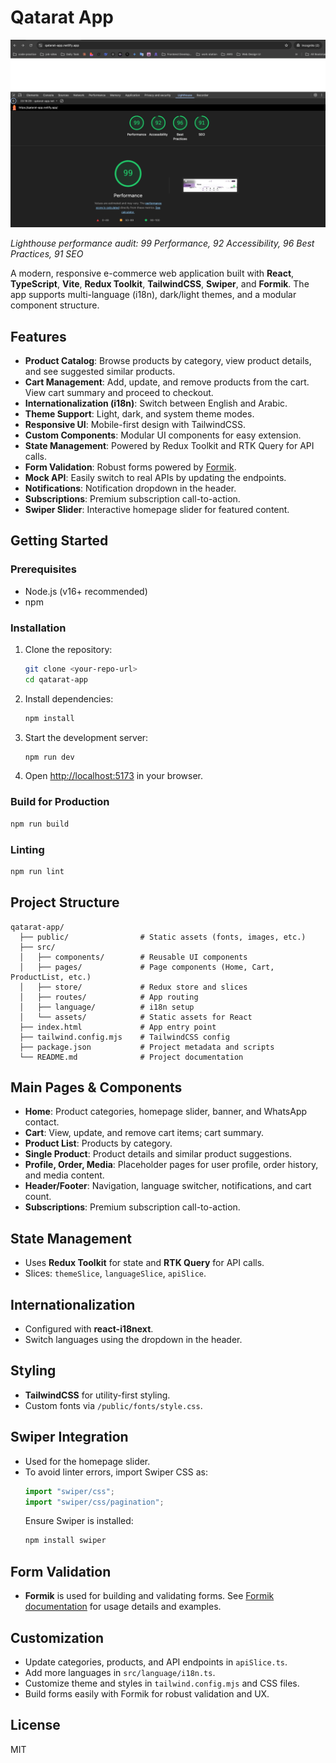 # Qatarat App

![Lighthouse Performance](src/assets/screenshot/Screenshot.png)

_Lighthouse performance audit: 99 Performance, 92 Accessibility, 96 Best Practices, 91 SEO_

A modern, responsive e-commerce web application built with **React**, **TypeScript**, **Vite**, **Redux Toolkit**, **TailwindCSS**, **Swiper**, and **Formik**. The app supports multi-language (i18n), dark/light themes, and a modular component structure.

## Features

- **Product Catalog**: Browse products by category, view product details, and see suggested similar products.
- **Cart Management**: Add, update, and remove products from the cart. View cart summary and proceed to checkout.
- **Internationalization (i18n)**: Switch between English and Arabic.
- **Theme Support**: Light, dark, and system theme modes.
- **Responsive UI**: Mobile-first design with TailwindCSS.
- **Custom Components**: Modular UI components for easy extension.
- **State Management**: Powered by Redux Toolkit and RTK Query for API calls.
- **Form Validation**: Robust forms powered by [Formik](https://formik.org/).
- **Mock API**: Easily switch to real APIs by updating the endpoints.
- **Notifications**: Notification dropdown in the header.
- **Subscriptions**: Premium subscription call-to-action.
- **Swiper Slider**: Interactive homepage slider for featured content.

## Getting Started

### Prerequisites

- Node.js (v16+ recommended)
- npm

### Installation

1. Clone the repository:

   ```sh
   git clone <your-repo-url>
   cd qatarat-app
   ```

2. Install dependencies:

   ```sh
   npm install
   ```

3. Start the development server:

   ```sh
   npm run dev
   ```

4. Open [http://localhost:5173](http://localhost:5173) in your browser.

### Build for Production

```sh
npm run build
```

### Linting

```sh
npm run lint
```

## Project Structure

```
qatarat-app/
  ├── public/                # Static assets (fonts, images, etc.)
  ├── src/
  │   ├── components/        # Reusable UI components
  │   ├── pages/             # Page components (Home, Cart, ProductList, etc.)
  │   ├── store/             # Redux store and slices
  │   ├── routes/            # App routing
  │   ├── language/          # i18n setup
  │   └── assets/            # Static assets for React
  ├── index.html             # App entry point
  ├── tailwind.config.mjs    # TailwindCSS config
  ├── package.json           # Project metadata and scripts
  └── README.md              # Project documentation
```

## Main Pages & Components

- **Home**: Product categories, homepage slider, banner, and WhatsApp contact.
- **Cart**: View, update, and remove cart items; cart summary.
- **Product List**: Products by category.
- **Single Product**: Product details and similar product suggestions.
- **Profile, Order, Media**: Placeholder pages for user profile, order history, and media content.
- **Header/Footer**: Navigation, language switcher, notifications, and cart count.
- **Subscriptions**: Premium subscription call-to-action.

## State Management

- Uses **Redux Toolkit** for state and **RTK Query** for API calls.
- Slices: `themeSlice`, `languageSlice`, `apiSlice`.

## Internationalization

- Configured with **react-i18next**.
- Switch languages using the dropdown in the header.

## Styling

- **TailwindCSS** for utility-first styling.
- Custom fonts via `/public/fonts/style.css`.

## Swiper Integration

- Used for the homepage slider.
- To avoid linter errors, import Swiper CSS as:
  ```js
  import "swiper/css";
  import "swiper/css/pagination";
  ```
  Ensure Swiper is installed:
  ```sh
  npm install swiper
  ```

## Form Validation

- **Formik** is used for building and validating forms. See [Formik documentation](https://formik.org/) for usage details and examples.

## Customization

- Update categories, products, and API endpoints in `apiSlice.ts`.
- Add more languages in `src/language/i18n.ts`.
- Customize theme and styles in `tailwind.config.mjs` and CSS files.
- Build forms easily with Formik for robust validation and UX.

## License

MIT
